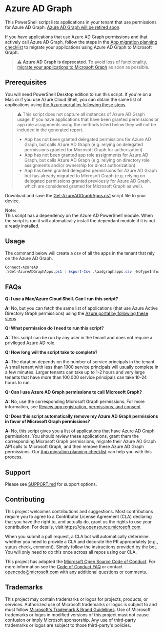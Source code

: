 # Azure AD Graph

This PowerShell script lists applications in your tenant that use permissions for Azure AD Graph. [Azure AD Graph will be retired soon](https://techcommunity.microsoft.com/t5/azure-active-directory-identity/update-your-applications-to-use-microsoft-authentication-library/ba-p/1257363).

If you have applications that use Azure AD Graph permissions and that actively call Azure AD Graph, follow the steps in the [App migration planning checklist](https://docs.microsoft.com/graph/migrate-azure-ad-graph-planning-checklist) to migrate your applications using Azure AD Graph to Microsoft Graph.

> :warning: **Azure AD Graph is deprecated**. To avoid loss of functionality, [migrate your applications to Microsoft Graph](https://docs.microsoft.com/graph/migrate-azure-ad-graph-planning-checklist) as soon as possible.
>

## Prerequisites

You will need PowerShell Desktop edition to run this script. If you're on a Mac or if you use Azure Cloud Shell, you can obtain the same list of applications using [the Azure portal by following these steps](https://docs.microsoft.com/en-us/graph/migrate-azure-ad-graph-faq#method-2-use-the-app-registrations-menu-of-the-azure-portal).

> :warning: This script does not capture all instances of Azure AD Graph usage. If you have applications that have been granted permissions or app role assignments using the methods listed below they will not be included in the generated report. 
> * App has not been granted delegated permissions for Azure AD Graph, but calls Azure AD Graph (e.g. relying on delegated permissions granted for Microsoft Graph for authorization).
> * App has not been granted app role assignments for Azure AD Graph, but calls Azure AD Graph (e.g. relying on directory role assignments and/or ownership for direct authorization).
> * App has been granted delegated permissions for Azure AD Graph but has already migrated to Microsoft Graph (e.g. relying on delegated permissions granted previously for Azure AD Graph, which are considered granted for Microsoft Graph as well).

Download and save the [Get-AzureADGraphApps.ps1](https://github.com/microsoft/AzureADGraphApps/blob/main/Get-AzureADGraphApps.ps1) script file to your device.

Note:  
This script has a dependency on the Azure AD PowerShell module. When the script is run it will automatically install the dependant module if it is not already installed.

## Usage
The command below will create a csv of all the apps in the tenant that rely on the Azure AD Graph.

```powershell
Connect-AzureAD
.\Get-AzureADGraphApps.ps1 | Export-Csv .\aadgraphapps.csv -NoTypeInformation
```



## FAQs
**Q: I use a Mac/Azure Cloud Shell. Can I run this script?**

**A:** No, but you can fetch the same list of applications (that use Azure Active Directory Graph permissions) using the [Azure portal by following these steps](https://docs.microsoft.com/en-us/graph/migrate-azure-ad-graph-faq#method-2-use-the-app-registrations-menu-of-the-azure-portal).

**Q: What permission do I need to run this script?**

**A:** This script can be run by any user in the tenant and does not require a privileged Azure AD role.

**Q: How long will the script take to complete?**

**A:** The duration depends on the number of service principals in the tenant. A small tenant with less than 1000 service principals will usually complete in a few minutes. Larger tenants can take up to 1-2 hours and very large tenants that have more than 100,000 service principals can take 10-24 hours to run.

**Q: Can I use Azure AD Graph permissions to call Microsoft Graph?**

**A:** No, use the corresponding Microsoft Graph permissions. For more information, see [Review app registration, permissions, and consent](https://docs.microsoft.com/graph/migrate-azure-ad-graph-app-registration).

**Q: Does this script automatically remove my Azure AD Graph permissions in favor of Microsoft Graph permissions?**

**A:** No, this script gives you a list of applications that have Azure AD Graph permissions. You should review these applications, grant them the corresponding Microsoft Graph permissions, migrate their Azure AD Graph API calls to Microsoft Graph, and then remove these Azure AD Graph permissions. Our [App migration planning checklist](https://docs.microsoft.com/graph/migrate-azure-ad-graph-planning-checklist) can help you with this process.


## Support

Please see [SUPPORT.md](SUPPORT.md) for support options.

## Contributing

This project welcomes contributions and suggestions.  Most contributions require you to agree to a
Contributor License Agreement (CLA) declaring that you have the right to, and actually do, grant us
the rights to use your contribution. For details, visit https://cla.opensource.microsoft.com.

When you submit a pull request, a CLA bot will automatically determine whether you need to provide
a CLA and decorate the PR appropriately (e.g., status check, comment). Simply follow the instructions
provided by the bot. You will only need to do this once across all repos using our CLA.

This project has adopted the [Microsoft Open Source Code of Conduct](https://opensource.microsoft.com/codeofconduct/).
For more information see the [Code of Conduct FAQ](https://opensource.microsoft.com/codeofconduct/faq/) or
contact [opencode@microsoft.com](mailto:opencode@microsoft.com) with any additional questions or comments.

## Trademarks

This project may contain trademarks or logos for projects, products, or services. Authorized use of Microsoft
trademarks or logos is subject to and must follow
[Microsoft's Trademark & Brand Guidelines](https://www.microsoft.com/en-us/legal/intellectualproperty/trademarks/usage/general).
Use of Microsoft trademarks or logos in modified versions of this project must not cause confusion or imply Microsoft sponsorship.
Any use of third-party trademarks or logos are subject to those third-party's policies.
